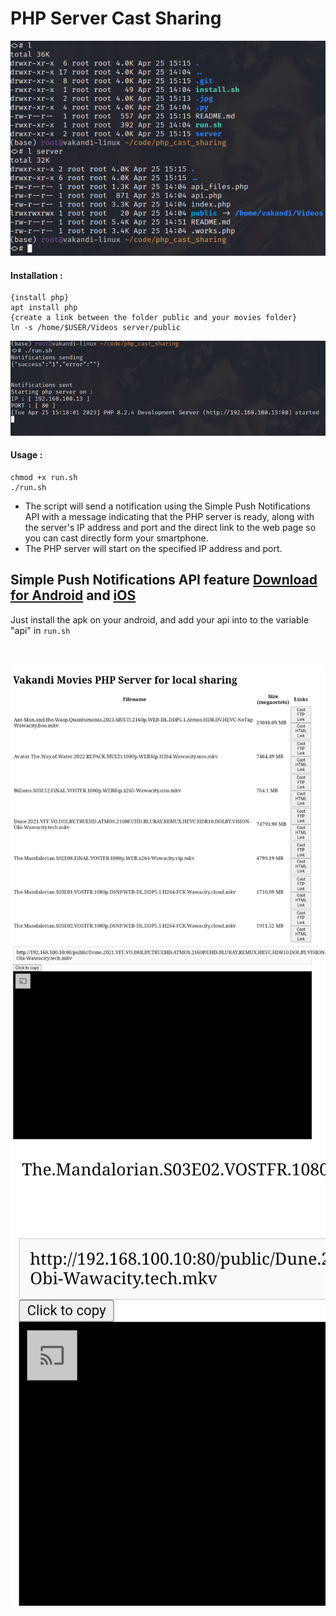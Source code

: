 # PHP Server Cast Sharing


<img src="/.jpg/3.png" alt="Index Server" title="Index Server">
                                                             
                                                             
#### Installation : 
```
{install php}
apt install php
{create a link between the folder public and your movies folder}
ln -s /home/$USER/Videos server/public
```


<img src="/.jpg/4.png" alt="Index Server" title="Index Server">

#### Usage :

```
chmod +x run.sh
./run.sh
```
- The script will send a notification using the Simple Push Notifications API with a message indicating that the PHP server is ready, along with the server's IP address and port and the direct link to the web page so you can cast directly form your smartphone.
- The PHP server will start on the specified IP address and port.


## Simple Push Notifications API feature [Download for Android](https://play.google.com/store/apps/details?id=net.xdroid.pn&hl=en_US&gl=US&pli=1) and [iOS](https://simplepush.io/)
 Just install the apk on your android, and add your api into to the variable "api" in ```run.sh```


</br>
</br>

<img src="/.jpg/2.jpg" alt="Index Server" title="Index Server">
<img src="/.jpg/1.jpg" alt="Index Server" title="Index Server">
